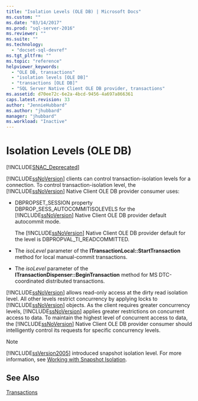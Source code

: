 ```yaml
---
title: "Isolation Levels (OLE DB) | Microsoft Docs"
ms.custom: ""
ms.date: "03/14/2017"
ms.prod: "sql-server-2016"
ms.reviewer: ""
ms.suite: ""
ms.technology: 
  - "docset-sql-devref"
ms.tgt_pltfrm: ""
ms.topic: "reference"
helpviewer_keywords: 
  - "OLE DB, transactions"
  - "isolation levels [OLE DB]"
  - "transactions [OLE DB]"
  - "SQL Server Native Client OLE DB provider, transactions"
ms.assetid: d70ee72c-6e2a-4bcd-9456-4a697a866361
caps.latest.revision: 33
author: "JennieHubbard"
ms.author: "jhubbard"
manager: "jhubbard"
ms.workload: "Inactive"
---
```

# Isolation Levels (OLE DB)
[!INCLUDE[SNAC_Deprecated](../../includes/snac-deprecated.md)]

  [!INCLUDE[ssNoVersion](../../includes/ssnoversion-md.md)] clients can control transaction-isolation levels for a connection. To control transaction-isolation level, the [!INCLUDE[ssNoVersion](../../includes/ssnoversion-md.md)] Native Client OLE DB provider consumer uses:  
  
-   DBPROPSET_SESSION property DBPROP_SESS_AUTOCOMMITISOLEVELS for the [!INCLUDE[ssNoVersion](../../includes/ssnoversion-md.md)] Native Client OLE DB provider default autocommit mode.  
  
     The [!INCLUDE[ssNoVersion](../../includes/ssnoversion-md.md)] Native Client OLE DB provider default for the level is DBPROPVAL_TI_READCOMMITTED.  
  
-   The *isoLevel* parameter of the **ITransactionLocal::StartTransaction** method for local manual-commit transactions.  
  
-   The *isoLevel* parameter of the **ITransactionDispenser::BeginTransaction** method for MS DTC-coordinated distributed transactions.  
  
 [!INCLUDE[ssNoVersion](../../includes/ssnoversion-md.md)] allows read-only access at the dirty read isolation level. All other levels restrict concurrency by applying locks to [!INCLUDE[ssNoVersion](../../includes/ssnoversion-md.md)] objects. As the client requires greater concurrency levels, [!INCLUDE[ssNoVersion](../../includes/ssnoversion-md.md)] applies greater restrictions on concurrent access to data. To maintain the highest level of concurrent access to data, the [!INCLUDE[ssNoVersion](../../includes/ssnoversion-md.md)] Native Client OLE DB provider consumer should intelligently control its requests for specific concurrency levels.  
  
> [!NOTE]  
>  [!INCLUDE[ssVersion2005](../../includes/ssversion2005-md.md)] introduced snapshot isolation level. For more information, see [Working with Snapshot Isolation](../../relational-databases/native-client/features/working-with-snapshot-isolation.md).  
  
## See Also  
 [Transactions](../../relational-databases/native-client-ole-db-transactions/transactions.md)  
  
  

